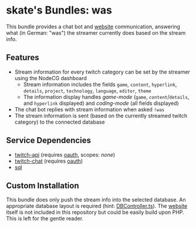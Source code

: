 # skate's Bundles: was

This bundle provides a chat bot and [website](https://was.skate702.de) communication, answering what (in German: "was") the streamer currently does based on the stream info.

## Features

* Stream information for every twitch category can be set by the streamer using the NodeCG dashboard
    * Stream information includes the fields `game`, `content`, `hyperlink`, `details`, `project`, `technology`, `language`, `editor`, `theme`
    * The information display handles *game-mode* (`game`, `content`/`details`, and `hyperlink` displayed) and *coding-mode* (all fields displayed)
* The chat bot replies with stream information when asked `!was`
* The stream information is sent (based on the currently streamed twitch category) to the connected database

## Service Dependencies

* [twitch-api](https://nodecg.io/DEV/samples/twitch-api/) (requires [oauth](https://twitchapps.com/tokengen/), scopes: *none*)
* [twitch-chat](https://nodecg.io/DEV/samples/twitch-chat/) (requires [oauth](https://twitchapps.com/tmi/))
* [sql](https://nodecg.io/DEV/samples/sql/)

## Custom Installation

This bundle does only push the stream info into the selected database. An appropriate database layout is required (hint: [DBController.ts](https://github.com/sebinside/skates-bundles/blob/master/was/extension/DBController.ts#L51)). The [website](https://was.skate702.de) itself is not included in this repository but could be easily build upon PHP. This is left for the gentle reader.